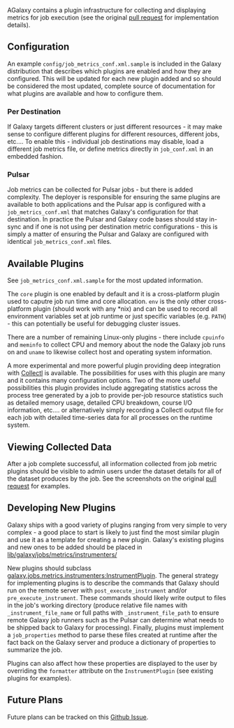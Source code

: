 AGalaxy contains a plugin infrastructure for collecting and displaying metrics for job execution (see the original [pull request](https://bitbucket.org/galaxy/galaxy-central/pull-request/352) for implementation details).

## Configuration

An example `config/job_metrics_conf.xml.sample` is included in the Galaxy distribution that describes which plugins are enabled and how they are configured. This will be updated for each new plugin added and so should be considered the most updated, complete source of documentation for what plugins are available and how to configure them.

### Per Destination

If Galaxy targets different clusters or just different resources - it may make sense to configure different plugins for different resources, different jobs, etc.... To enable this - individual job destinations may disable, load a different job metrics file, or define metrics directly in `job_conf.xml` in an embedded fashion.

### Pulsar

Job metrics can be collected for Pulsar jobs - but there is added complexity. The deployer is responsible for ensuring the same plugins are available to both applications and the Pulsar app is configured with a `job_metrics_conf.xml` that matches Galaxy's configuration for that destination. In practice the Pulsar and Galaxy code bases should stay in-sync and if one is not using per destination metric configurations - this is simply a matter of ensuring the Pulsar and Galaxy are configured with identical `job_metrics_conf.xml` files.

## Available Plugins

See `job_metrics_conf.xml.sample` for the most updated information.

The `core` plugin is one enabled by default and it is a cross-platform plugin used to caputre job run time and core allocation. `env` is the only other cross-platform plugin (should work with any *nix) and can be used to record all environment variables set at job runtime or just specific variables (e.g. `PATH`) - this can potentially be useful for debugging cluster issues. 

There are a number of remaining Linux-only plugins - there include `cpuinfo` and `meminfo` to collect CPU and memory about the node the Galaxy job runs on and `uname` to likewise collect host and operating system information.

A more experimental and more powerful plugin providing deep integration with [Collectl](http://collectl.sourceforge.net/) is available. The possibilities for uses with this plugin are many and it contains many configuration options. Two of the more useful possibilities this plugin provides include aggregating statistics across the process tree generated by a job to provide per-job resource statistics such as detailed memory usage, detailed CPU breakdown, course I/O information, etc.... or alternatively simply recording a Collectl output file for each job with detailed time-series data for all processes on the runtime system.

## Viewing Collected Data

After a job complete successful, all information collected from job metric plugins should be visible to admin users under the dataset details for all of the dataset produces by the job. See the screenshots on the original [pull request](https://bitbucket.org/galaxy/galaxy-central/pull-request/352) for examples.

## Developing New Plugins

Galaxy ships with a good variety of plugins ranging from very simple to very complex - a good place to start is likely to just find the most similar plugin and use it as a template for creating a new plugin. Galaxy's existing plugins and new ones to be added should be placed in [lib/galaxy/jobs/metrics/instrumenters/](https://github.com/galaxyproject/galaxy/tree/dev/lib/galaxy/jobs/metrics/instrumenters)

New plugins should subclass [galaxy.jobs.metrics.instrumenters:InstrumentPlugin](https://github.com/galaxyproject/galaxy/tree/dev/lib/galaxy/jobs/metrics/instrumenters/__init__.py). The general strategy for implementing plugins is to describe the commands that Galaxy should run on the remote server with `post_execute_instrument` and/or `pre_execute_instrument`. These commands should likely write output to files in the job's working directory (produce relative file names with `_instrument_file_name` or full paths with `_instrument_file_path` to ensure remote Galaxy job runners such as the Pulsar can determine what needs to be shipped back to Galaxy for processing). Finally, plugins must implement a `job_properties` method to parse these files created at runtime after the fact back on the Galaxy server and produce a dictionary of properties to summarize the job.

Plugins can also affect how these properties are displayed to the user by overriding the `formatter` attribute on the `InstrumentPlugin` (see existing plugins for examples).

## Future Plans

Future plans can be tracked on this [Github Issue](https://github.com/galaxyproject/galaxy/issues/5134).
